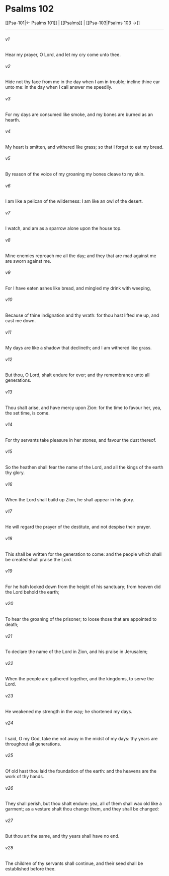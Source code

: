 # Psalms 102

[[Psa-101|← Psalms 101]] | [[Psalms]] | [[Psa-103|Psalms 103 →]]
***

###### v1
Hear my prayer, O Lord, and let my cry come unto thee.
###### v2
Hide not thy face from me in the day when I am in trouble; incline thine ear unto me: in the day when I call answer me speedily.
###### v3
For my days are consumed like smoke, and my bones are burned as an hearth.
###### v4
My heart is smitten, and withered like grass; so that I forget to eat my bread.
###### v5
By reason of the voice of my groaning my bones cleave to my skin.
###### v6
I am like a pelican of the wilderness: I am like an owl of the desert.
###### v7
I watch, and am as a sparrow alone upon the house top.
###### v8
Mine enemies reproach me all the day; and they that are mad against me are sworn against me.
###### v9
For I have eaten ashes like bread, and mingled my drink with weeping,
###### v10
Because of thine indignation and thy wrath: for thou hast lifted me up, and cast me down.
###### v11
My days are like a shadow that declineth; and I am withered like grass.
###### v12
But thou, O Lord, shalt endure for ever; and thy remembrance unto all generations.
###### v13
Thou shalt arise, and have mercy upon Zion: for the time to favour her, yea, the set time, is come.
###### v14
For thy servants take pleasure in her stones, and favour the dust thereof.
###### v15
So the heathen shall fear the name of the Lord, and all the kings of the earth thy glory.
###### v16
When the Lord shall build up Zion, he shall appear in his glory.
###### v17
He will regard the prayer of the destitute, and not despise their prayer.
###### v18
This shall be written for the generation to come: and the people which shall be created shall praise the Lord.
###### v19
For he hath looked down from the height of his sanctuary; from heaven did the Lord behold the earth;
###### v20
To hear the groaning of the prisoner; to loose those that are appointed to death;
###### v21
To declare the name of the Lord in Zion, and his praise in Jerusalem;
###### v22
When the people are gathered together, and the kingdoms, to serve the Lord.
###### v23
He weakened my strength in the way; he shortened my days.
###### v24
I said, O my God, take me not away in the midst of my days: thy years are throughout all generations.
###### v25
Of old hast thou laid the foundation of the earth: and the heavens are the work of thy hands.
###### v26
They shall perish, but thou shalt endure: yea, all of them shall wax old like a garment; as a vesture shalt thou change them, and they shall be changed:
###### v27
But thou art the same, and thy years shall have no end.
###### v28
The children of thy servants shall continue, and their seed shall be established before thee. 
